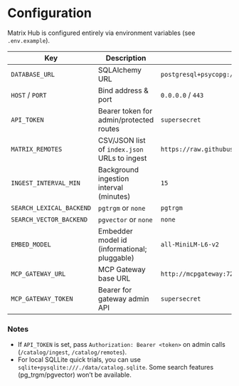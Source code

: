 # Configuration

Matrix Hub is configured entirely via environment variables (see `.env.example`).

| Key | Description | Example |
|---|---|---|
| `DATABASE_URL` | SQLAlchemy URL | `postgresql+psycopg://matrix:matrix@db:5432/matrixhub` |
| `HOST` / `PORT` | Bind address & port | `0.0.0.0` / `443` |
| `API_TOKEN` | Bearer token for admin/protected routes | `supersecret` |
| `MATRIX_REMOTES` | CSV/JSON list of `index.json` URLs to ingest | `https://raw.githubusercontent.com/.../index.json` |
| `INGEST_INTERVAL_MIN` | Background ingestion interval (minutes) | `15` |
| `SEARCH_LEXICAL_BACKEND` | `pgtrgm` or `none` | `pgtrgm` |
| `SEARCH_VECTOR_BACKEND` | `pgvector` or `none` | `none` |
| `EMBED_MODEL` | Embedder model id (informational; pluggable) | `all-MiniLM-L6-v2` |
| `MCP_GATEWAY_URL` | MCP Gateway base URL | `http://mcpgateway:7200` |
| `MCP_GATEWAY_TOKEN` | Bearer for gateway admin API | `supersecret` |

### Notes

- If `API_TOKEN` is set, pass `Authorization: Bearer <token>` on admin calls (`/catalog/ingest`, `/catalog/remotes`).
- For local SQLLite quick trials, you can use `sqlite+pysqlite:///./data/catalog.sqlite`. Some search features (pg_trgm/pgvector) won’t be available.
